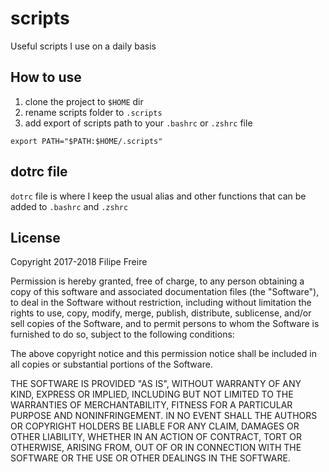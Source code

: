 # scripts
Useful scripts I use on a daily basis

## How to use

1. clone the project to `$HOME` dir
2. rename scripts folder to `.scripts`
3. add export of scripts path to your `.bashrc` or `.zshrc` file
```
export PATH="$PATH:$HOME/.scripts"
```

## dotrc file

`dotrc` file is where I keep the usual alias and other functions that can be added to `.bashrc` and `.zshrc`

## License
Copyright 2017-2018 Filipe Freire

Permission is hereby granted, free of charge, to any person obtaining a copy of this software and associated documentation files (the "Software"), to deal in the Software without restriction, including without limitation the rights to use, copy, modify, merge, publish, distribute, sublicense, and/or sell copies of the Software, and to permit persons to whom the Software is furnished to do so, subject to the following conditions:

The above copyright notice and this permission notice shall be included in all copies or substantial portions of the Software.

THE SOFTWARE IS PROVIDED "AS IS", WITHOUT WARRANTY OF ANY KIND, EXPRESS OR IMPLIED, INCLUDING BUT NOT LIMITED TO THE WARRANTIES OF MERCHANTABILITY, FITNESS FOR A PARTICULAR PURPOSE AND NONINFRINGEMENT. IN NO EVENT SHALL THE AUTHORS OR COPYRIGHT HOLDERS BE LIABLE FOR ANY CLAIM, DAMAGES OR OTHER LIABILITY, WHETHER IN AN ACTION OF CONTRACT, TORT OR OTHERWISE, ARISING FROM, OUT OF OR IN CONNECTION WITH THE SOFTWARE OR THE USE OR OTHER DEALINGS IN THE SOFTWARE.
